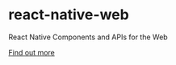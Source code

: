 # react-native-web

React Native Components and APIs for the Web

[Find out more](https://github.com/necolas/react-native-web)
